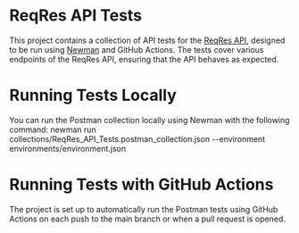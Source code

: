 # ReqRes API Tests

This project contains a collection of API tests for the [ReqRes API](https://reqres.in/), designed to be run using [Newman](https://github.com/postmanlabs/newman) and GitHub Actions. The tests cover various endpoints of the ReqRes API, ensuring that the API behaves as expected.

# Running Tests Locally
You can run the Postman collection locally using Newman with the following command:
newman run collections/ReqRes_API_Tests.postman_collection.json --environment environments/environment.json

# Running Tests with GitHub Actions

The project is set up to automatically run the Postman tests using GitHub Actions on each push to the main branch or when a pull request is opened. 